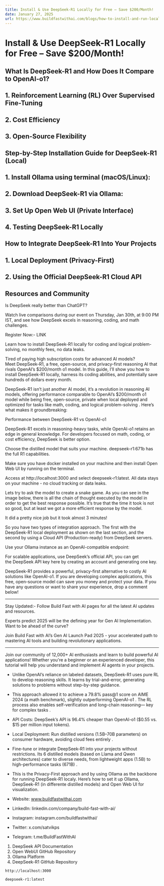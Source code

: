 ```yaml
---
title: Install & Use DeepSeek-R1 Locally for Free – Save $200/Month!
date: January 27, 2025
url: https://www.buildfastwithai.com/blogs/how-to-install-and-run-locally-deepseek-model-in-your-device
---
```


# Install & Use DeepSeek-R1 Locally for Free – Save $200/Month!

## What Is DeepSeek-R1 and How Does It Compare to OpenAI-o1?

## 1. Reinforcement Learning (RL) Over Supervised Fine-Tuning

## 2. Cost Efficiency

## 3. Open-Source Flexibility

## Step-by-Step Installation Guide for DeepSeek-R1 (Local)

## 1. Install Ollama using terminal (macOS/Linux):

## 2. Download DeepSeek-R1 via Ollama:

## 3. Set Up Open Web UI (Private Interface)

## 4. Testing DeepSeek-R1 Locally

## How to Integrate DeepSeek-R1 Into Your Projects

## 1. Local Deployment (Privacy-First)

## 2. Using the Official DeepSeek-R1 Cloud API

## Resources and Community

Is DeepSeek really better than ChatGPT?

Watch live comparisons during our event on Thursday, Jan 30th, at 9:00 PM IST, and see how DeepSeek excels in reasoning, coding, and math challenges.

Register Now:- LINK

Learn how to install DeepSeek-R1 locally for coding and logical problem-solving, no monthly fees, no data leaks.

Tired of paying high subscription costs for advanced AI models? Meet DeepSeek-R1, a free, open-source, and privacy-first reasoning AI that rivals OpenAI’s $200/month o1 model. In this guide, I’ll show you how to install DeepSeek-R1 locally, harness its coding abilities, and potentially save hundreds of dollars every month.

DeepSeek-R1 isn’t just another AI model, it’s a revolution in reasoning AI models, offering performance comparable to OpenAI’s $200/month o1 model while being free, open-source, private when local deployed and optimized for tasks like math, coding, and logical problem-solving . Here’s what makes it groundbreaking:

Performance between DeepSeek-R1 vs OpenAI-o1

DeepSeek-R1 excels in reasoning-heavy tasks, while OpenAI-o1 retains an edge in general knowledge. For developers focused on math, coding, or cost efficiency, DeepSeek is better option.

Choose the distilled model that suits your machine. deepseek-r1:671b has the full R1 capabilities.

Make sure you have docker installed on your machine and then install Open Web UI by running on the terminal.

Access at http://localhost:3000 and select deepseek-r1:latest. All data stays on your machine - no cloud tracking or data leaks.

Lets try to ask the model to create a snake game. As you can see in the image below, there is all the chain of thought executed by the model in order to get the best response possible. It’s true that the time it took is not so good, but at least we got a more efficient response by the model.

It did a pretty nice job but it took almost 3 minutes!

So you have two types of integration approach. The first with the DeepSeek-R1 local deployment as shown on the last section, and the second by using a Cloud API (Production-ready) from DeepSeek servers.

Use your Ollama instance as an OpenAI-compatible endpoint:

For scalable applications, use DeepSeek’s official API, you can get the DeepSeek API key here by creating an account and generating one key.

DeepSeek-R1 provides a powerful, privacy-first alternative to costly AI solutions like OpenAI-o1. If you are developing complex applications, this free, open-source model can save you money and protect your data. If you have any questions or want to share your experience, drop a comment below!

---------------------------

Stay Updated:- Follow Build Fast with AI pages for all the latest AI updates and resources.

Experts predict 2025 will be the defining year for Gen AI Implementation. Want to be ahead of the curve?

Join Build Fast with AI’s Gen AI Launch Pad 2025 - your accelerated path to mastering AI tools and building revolutionary applications.

---------------------------

Join our community of 12,000+ AI enthusiasts and learn to build powerful AI applications! Whether you're a beginner or an experienced developer, this tutorial will help you understand and implement AI agents in your projects.

* Unlike OpenAI’s reliance on labeled datasets, DeepSeek-R1 uses pure RL to develop reasoning skills. It learns by trial-and-error, generating solutions to problems without step-by-step guidance.
* This approach allowed it to achieve a 79.8% pass@1 score on AIME 2024 (a math benchmark), slightly outperforming OpenAI-o1 . The RL process also enables self-verification and long-chain reasoning— key for complex tasks .

* API Costs: DeepSeek’s API is 96.4% cheaper than OpenAI-o1 ($0.55 vs. $15 per million input tokens).
* Local Deployment: Run distilled versions (1.5B–70B parameters) on consumer hardware, avoiding cloud fees entirely .

* Fine-tune or integrate DeepSeek-R1 into your projects without restrictions. Its 6 distilled models (based on Llama and Qwen architectures) cater to diverse needs, from lightweight apps (1.5B) to high-performance tasks (671B) .

* This is the Privacy-First approach and by using Ollama as the backbone for running DeepSeek-R1 localy. Here’s how to set it up Ollama, DeepSeek-R1 (in differente distilled models) and Open Web UI for visualization.

* Website: www.buildfastwithai.com
* LinkedIn: linkedin.com/company/build-fast-with-ai/
* Instagram: instagram.com/buildfastwithai/
* Twitter: x.com/satvikps
* Telegram: t.me/BuildFastWithAI

1. DeepSeek API Documentation
2. Open WebUI GitHub Repository
3. Ollama Platform
4. DeepSeek-R1 GitHub Repository

```
http://localhost:3000
```

```
deepseek-r1:latest
```

